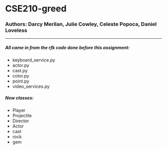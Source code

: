 # CSE210-greed
### Authors: Darcy Merilan, Julie Cowley, Celeste Popoca, Daniel Loveless
***

##### All came in from the rfk code done before this assignment: 
* keyboard_service.py
* actor.py
* cast.py
* color.py
* point.py
* video_services.py

##### New classes:
* Player
* Projectile
* Director
* Actor
* cast
* rock
* gem
